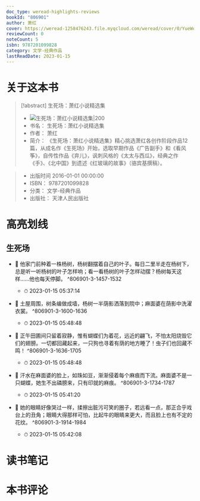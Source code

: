 ```yaml
---
doc_type: weread-highlights-reviews
bookId: "806901"
author: 萧红
cover: https://weread-1258476243.file.myqcloud.com/weread/cover/0/YueWen_806901/t7_YueWen_806901.jpg
reviewCount: 0
noteCount: 5
isbn: 9787201099828
category: 文学-经典作品
lastReadDate: 2023-01-15
---
```

# 关于这本书
> [!abstract] 生死场：萧红小说精选集
> - ![ 生死场：萧红小说精选集|200](https://weread-1258476243.file.myqcloud.com/weread/cover/0/YueWen_806901/t7_YueWen_806901.jpg)
> - 书名： 生死场：萧红小说精选集
> - 作者： 萧红
> - 简介：     《生死场：萧红小说精选集》精心挑选萧红各创作阶段作品12篇，从成名作《生死场》开始，选取早期作品《广告副手》和《看风筝》，自传性作品《弃儿》，讽刺风格的《太太与西瓜》，经典之作《手》、《北中国》到遗述《红玻璃的故事》（骆宾基撰稿）。

> - 出版时间 2016-01-01 00:00:00
> - ISBN： 9787201099828
> - 分类： 文学-经典作品
> - 出版社： 天津人民出版社

# 高亮划线

## 生死场


- 📌 他家门前种着一株杨树，杨树翻摆着自己的叶子。每日二里半走在杨树下，总是听一听杨树的叶子怎样响；看一看杨树的叶子怎样动摆？杨树每天这样……他也每天停脚。 ^806901-3-1457-1532
    - ⏱ 2023-01-15 05:37:14 

- 📌 土屋周围，树条编做成墙，杨树一半荫影洒落到院中；麻面婆在荫影中洗濯衣裳。 ^806901-3-1600-1636
    - ⏱ 2023-01-15 05:48:48 

- 📌 正午田圃间只留着寂静，惟有蝴蝶们为着花，远近的翩飞，不怕太阳烧毁它们的翅膀。一切都回藏起来，一只狗也寻着有荫的地方睡了！虫子们也回藏不鸣！ ^806901-3-1636-1705
    - ⏱ 2023-01-15 05:48:48 

- 📌 汗水在麻面婆的脸上，如珠如豆，渐渐侵着每个麻痕而下流。麻面婆不是一只蝴蝶，她生不出磷膀来，只有印就的麻痕。 ^806901-3-1734-1787
    - ⏱ 2023-01-15 05:41:20 

- 📌 她的眼睛好像哭过一样，揉擦出脏污可笑的圈子，若远看一点，那正合乎戏台上的丑角；眼睛大得那样可怕，比起牛的眼睛来更大，而且脸上也有不定的花纹。 ^806901-3-1914-1984
    - ⏱ 2023-01-15 05:42:08 
# 读书笔记

# 本书评论
